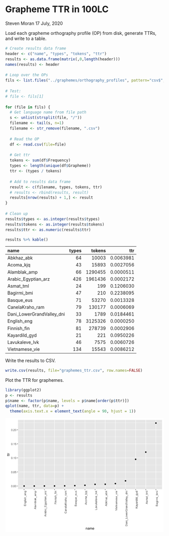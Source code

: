 Grapheme TTR in 100LC
================
Steven Moran
17 July, 2020

Load each grapheme orthography profile (OP) from disk, generate TTRs,
and write to a table.

``` r
# Create results data frame
header <- c("name", "types", "tokens", "ttr")
results <- as.data.frame(matrix(,0,length(header)))
names(results) <- header

# Loop over the OPs
fils <- list.files("../graphemes/orthography_profiles", pattern="csv$", full.names = TRUE, recursive = TRUE)

# Test:
# file <- fils[1]

for (file in fils) {
  # Get language name from file path
  s <- unlist(strsplit(file, "/"))
  filename <- tail(s, n=1)
  filename <- str_remove(filename, ".csv")
  
  # Read the OP
  df <- read.csv(file=file)

  # Get ttr
  tokens <- sum(df$Frequency)
  types <- length(unique(df$Grapheme))
  ttr <- (types / tokens)
  
  # Add to results data frame
  result <- c(filename, types, tokens, ttr)
  # results <- rbind(results, result)
  results[nrow(results) + 1,] <- result
}

# Clean up
results$types <- as.integer(results$types)
results$tokens <- as.integer(results$tokens)
results$ttr <- as.numeric(results$ttr)
```

``` r
results %>% kable()
```

| name                        | types |  tokens |       ttr |
| :-------------------------- | ----: | ------: | --------: |
| Abkhaz\_abk                 |    64 |   10003 | 0.0063981 |
| Acoma\_kjq                  |    43 |   15893 | 0.0027056 |
| Alamblak\_amp               |    66 | 1290455 | 0.0000511 |
| Arabic\_Egyptian\_arz       |   426 | 1961436 | 0.0002172 |
| Asmat\_tml                  |    24 |     199 | 0.1206030 |
| Bagirmi\_bmi                |    47 |     210 | 0.2238095 |
| Basque\_eus                 |    71 |   53270 | 0.0013328 |
| CanelaKraho\_ram            |    79 |  130177 | 0.0006069 |
| Dani\_LowerGrandValley\_dni |    33 |    1789 | 0.0184461 |
| English\_eng                |    78 | 3125326 | 0.0000250 |
| Finnish\_fin                |    81 |  278739 | 0.0002906 |
| Kayardild\_gyd              |    21 |     221 | 0.0950226 |
| Lavukaleve\_lvk             |    46 |    7575 | 0.0060726 |
| Vietnamese\_vie             |   134 |   15543 | 0.0086212 |

Write the results to CSV.

``` r
write.csv(results, file="graphemes_ttr.csv", row.names=FALSE)
```

Plot the TTR for graphemes.

``` r
library(ggplot2)
p <- results
p$name <- factor(p$name, levels = p$name[order(p$ttr)])
qplot(name, ttr, data=p) +
  theme(axis.text.x = element_text(angle = 90, hjust = 1))
```

![](graphemes_files/figure-gfm/unnamed-chunk-5-1.png)<!-- -->
